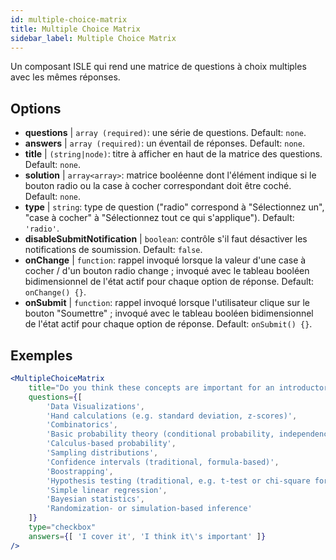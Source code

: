 ```yaml
---
id: multiple-choice-matrix 
title: Multiple Choice Matrix
sidebar_label: Multiple Choice Matrix
---
```


Un composant ISLE qui rend une matrice de questions à choix multiples avec les mêmes réponses.

## Options

* __questions__ | `array (required)`: une série de questions. Default: `none`.
* __answers__ | `array (required)`: un éventail de réponses. Default: `none`.
* __title__ | `(string|node)`: titre à afficher en haut de la matrice des questions. Default: `none`.
* __solution__ | `array<array>`: matrice booléenne dont l'élément indique si le bouton radio ou la case à cocher correspondant doit être coché. Default: `none`.
* __type__ | `string`: type de question ("radio" correspond à "Sélectionnez un", "case à cocher" à "Sélectionnez tout ce qui s'applique"). Default: `'radio'`.
* __disableSubmitNotification__ | `boolean`: contrôle s'il faut désactiver les notifications de soumission. Default: `false`.
* __onChange__ | `function`: rappel invoqué lorsque la valeur d'une case à cocher / d'un bouton radio change ; invoqué avec le tableau booléen bidimensionnel de l'état actif pour chaque option de réponse. Default: `onChange() {}`.
* __onSubmit__ | `function`: rappel invoqué lorsque l'utilisateur clique sur le bouton "Soumettre" ; invoqué avec le tableau booléen bidimensionnel de l'état actif pour chaque option de réponse. Default: `onSubmit() {}`.


## Exemples

```jsx live
<MultipleChoiceMatrix 
    title="Do you think these concepts are important for an introductory statistics course, and do you (or your department) cover them in your introductory courses?" id="topics" 
    questions={[
        'Data Visualizations',
        'Hand calculations (e.g. standard deviation, z-scores)',
        'Combinatorics',
        'Basic probability theory (conditional probability, independence...)',
        'Calculus-based probability',
        'Sampling distributions',
        'Confidence intervals (traditional, formula-based)',
        'Boostrapping',
        'Hypothesis testing (traditional, e.g. t-test or chi-square formulas and tables)',
        'Simple linear regression',
        'Bayesian statistics',
        'Randomization- or simulation-based inference'
    ]}
    type="checkbox" 
    answers={[ 'I cover it', 'I think it\'s important' ]} 
/>
```
